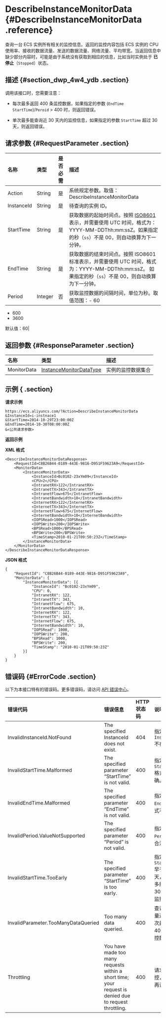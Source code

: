 # DescribeInstanceMonitorData {#DescribeInstanceMonitorData .reference}

查询一台 ECS 实例所有相关的监控信息。返回的监控内容包括 ECS 实例的 CPU 使用率、接收的数据流量、发送的数据流量、网络流量、平均带宽。当返回信息中缺少部分内容时，可能是由于系统没有获取到相应的信息，比如当时实例处于 **已停止**（`Stopped`）状态。

## 描述 {#section_dwp_4w4_ydb .section}

调用该接口时，您需要注意：

-   每次最多返回 400 条监控数据，如果指定的参数 \(`EndTime` `StartTime`\)/`Peroid` \> 400 时，则返回错误。

-   单次最多能查询近 30 天内的监控信息，如果指定的参数 `StartTime` 超过 30 天，则返回错误。


## 请求参数 {#RequestParameter .section}

|名称|类型|是否必需|描述|
|:-|:-|:---|:-|
|Action|String|是|系统规定参数。取值：DescribeInstanceMonitorData|
|InstanceId|String|是|待查询的实例 ID。|
|StartTime|String|是|获取数据的起始时间点。按照 [ISO8601](intl.zh-CN/API参考/附录/时间格式.md#) 表示，并需要使用 UTC 时间，格式为：YYYY-MM-DDThh:mm:ssZ。如果指定的秒（`ss`）不是 00，则自动换算为下一分钟。|
|EndTime|String|是|获取数据的结束时间点。按照 ISO8601 标准表示，并需要使用 UTC 时间，格式为：YYYY-MM-DDThh:mm:ssZ。 如果指定的秒（`ss`）不是 00，则自动换算为下一分钟。|
|Period|Integer|否|获取监控数据的间隔时间，单位为秒。取值范围：-   60
-   600
-   3600

默认值：60|

## 返回参数 {#ResponseParameter .section}

|名称|类型|描述|
|:-|:-|:-|
|MonitorData|[InstanceMonitorDataType](intl.zh-CN/API参考/数据类型/InstanceMonitorDataType.md#)|实例的监控数据集合|

## 示例 { .section}

**请求示例** 

```
https://ecs.aliyuncs.com/?Action=DescribeInstanceMonitorData
&InstanceId=i-instnace1
&StartTime=2014-10-29T23:00:00Z
&EndTime=2014-10-30T08:00:00Z
&<公共请求参数>
```

**返回示例** 

**XML 格式**

```
<DescribeInstanceMonitorDataResponse>
    <RequestId>C8B26B44-0189-443E-9816-D951F59623A9</RequestId>
    <MonitorData>
        <InstanceMonitorData>
            <InstanceId>Bc0102-23xYm09</InstanceId>
            <CPU>2</CPU>
            <IntranetRX>122</IntranetRX>
            <IntranetTX>343</IntranetTX>
            <IntranetFlow>675</IntranetFlow>
            <IntranetBandwidth>10</IntranetBandwidth>
            <InternetRX>122</InternetRX>
            <InternetTX>343</InternetTX>
            <InternetFlow>675</InternetFlow>
            <InternetBandwidth>10</InternetBandwidth>
            <IOPSRead>1000</IOPSRead>
            <IOPSWrite>200</IOPSWrite>
            <BPSRead>1000</BPSRead>
            <BPSWrite>200</BPSWrite>
            <TimeStamp>2010-01-21T09:50:23Z</TimeStamp>
        </InstanceMonitorData>
    </MonitorData>
</DescribeInstanceMonitorDataResponse>
```

 **JSON 格式** 

```
{
    "RequestId": "C8B26B44-0189-443E-9816-D951F59623A9",
    "MonitorData": {
        "InstanceMonitorData": [{
            "InstanceId": "Bc0102-23xYm09",
            "CPU": 0,
            "IntranetRX": 122,
            "IntranetTX": 343,
            "IntranetFlow": 675,
            "IntranetBandwidth": 10,
            "InternetRX": 122,
            "InternetTX": 343,
            "InternetFlow": 675,
            "InternetBandwidth": 10,
            "IOPSRead": 1000,
            "IOPSWrite": 200,
            "BPSRead": 1000,
            "BPSWrite": 200,
            "TimeStamp": "2010-01-21T09:50:23Z"
        }]
    }
}
```

## 错误码 {#ErrorCode .section}

以下为本接口特有的错误码。更多错误码，请访问 [API 错误中心](https://error-center.alibabacloud.com/status/product/Ecs)。

|错误代码|错误信息|HTTP 状态码|说明|
|:---|:---|:-------|:-|
|InvalidInstanceId.NotFound|The specified InstanceId does not exist.|404|指定的 `InstanceId`不存在。|
|InvalidStartTime.Malformed|The specified parameter “StartTime” is not valid.|400|指定的 `StartTime`格式不正确。|
|InvalidEndTime.Malformed|The specified parameter “EndTime” is not valid.|400|指定的 `EndTime` 格式不正确。|
|InvalidPeriod.ValueNotSupported|The specified parameter “Period” is not valid.|400|指定的 `Period` 不合法。|
|InvalidStartTime.TooEarly|The specified parameter “StartTime” is too early.|400|指定的 `StartTime`早于 30 天，单次最多能查询近 30 天内的监控信息。|
|InvalidParameter.TooManyDataQueried|Too many data queried.|400|查询的数据量过多，每次最多查询 400 条监控数据。|
|Throttling|You have made too many requests within a short time; your request is denied due to request throttling.|400|请求被流控，请稍后再试。|

